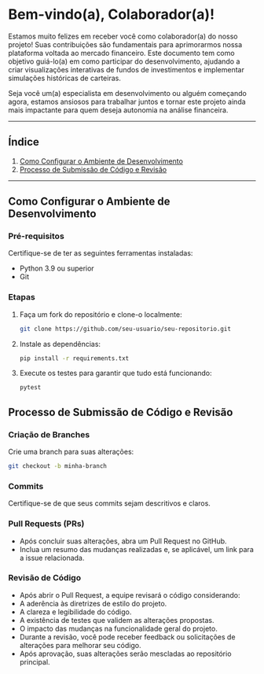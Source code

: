 # Bem-vindo(a), Colaborador(a)!

Estamos muito felizes em receber você como colaborador(a) do nosso projeto! Suas contribuições são fundamentais para aprimorarmos nossa plataforma voltada ao mercado financeiro. Este documento tem como objetivo guiá-lo(a) em como participar do desenvolvimento, ajudando a criar visualizações interativas de fundos de investimentos e implementar simulações históricas de carteiras.  

Seja você um(a) especialista em desenvolvimento ou alguém começando agora, estamos ansiosos para trabalhar juntos e tornar este projeto ainda mais impactante para quem deseja autonomia na análise financeira.

---

## Índice
1. [Como Configurar o Ambiente de Desenvolvimento](#como-configurar-o-ambiente-de-desenvolvimento)
2. [Processo de Submissão de Código e Revisão](#processo-de-submissão-de-código-e-revisão)

---

## Como Configurar o Ambiente de Desenvolvimento

### Pré-requisitos
Certifique-se de ter as seguintes ferramentas instaladas:
- Python 3.9 ou superior
- Git

### Etapas
1. Faça um fork do repositório e clone-o localmente:
   ```bash
   git clone https://github.com/seu-usuario/seu-repositorio.git
   ```
2. Instale as dependências:
   ```bash
   pip install -r requirements.txt
   ```
3. Execute os testes para garantir que tudo está funcionando:
   ```bash
   pytest
   ```
## Processo de Submissão de Código e Revisão

### Criação de Branches
Crie uma branch para suas alterações:
```bash
git checkout -b minha-branch
```

### Commits
Certifique-se de que seus commits sejam descritivos e claros.

### Pull Requests (PRs)
- Após concluir suas alterações, abra um Pull Request no GitHub.
- Inclua um resumo das mudanças realizadas e, se aplicável, um link para a issue relacionada.

### Revisão de Código
- Após abrir o Pull Request, a equipe revisará o código considerando:
- A aderência às diretrizes de estilo do projeto.
- A clareza e legibilidade do código.
- A existência de testes que validem as alterações propostas.
- O impacto das mudanças na funcionalidade geral do projeto.
- Durante a revisão, você pode receber feedback ou solicitações de alterações para melhorar seu código.
- Após aprovação, suas alterações serão mescladas ao repositório principal.

